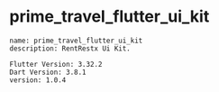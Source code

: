 #  prime_travel_flutter_ui_kit
    name: prime_travel_flutter_ui_kit
    description: RentRestx Ui Kit.

    Flutter Version: 3.32.2
    Dart Version: 3.8.1
    version: 1.0.4